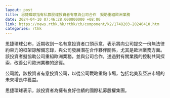 ```yaml
---
layout: post
title: 思捷環球指有私募股權投資者有意與公司合作　擬助重組歐洲業務
date: 2024-04-10 07:46:28.000000000 +08:00
link: https://news.rthk.hk/rthk/ch/component/k2/1748203-20240410.htm
categories: rthk
---
```


思捷環球公布，近期收到一名有意投資者口頭示意，表示將向公司提交一份無法律約束力的框架諒解備忘錄，與公司發展潛在合作夥伴關係，尤其是歐洲業務方面。該投資者擬協助公司重組歐洲業務，並與公司合作，透過對有關業務的控制共同探索，改善公司歐洲業務的途徑。

公司說，該投資者有意投資公司，以從公司戰略重點市場，包括北美及亞洲市場的未來增長中獲益。 

思捷環球表示，該投資者為擁有良好往績的國際私募股權集團。
